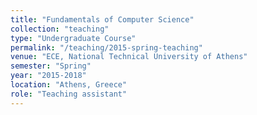 ```yaml
---
title: "Fundamentals of Computer Science"
collection: "teaching"
type: "Undergraduate Course"
permalink: "/teaching/2015-spring-teaching"
venue: "ECE, National Technical University of Athens"
semester: "Spring"
year: "2015-2018"
location: "Athens, Greece"
role: "Teaching assistant"
---
```

